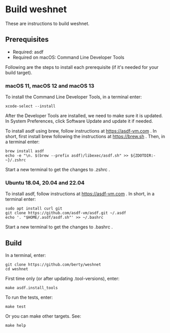 # Build weshnet

These are instructions to build weshnet.

<!-- markdownlint-disable MD034 -->

## Prerequisites

* Required: asdf
* Required on macOS: Command Line Developer Tools

Following are the steps to install each prerequisite (if it's needed for your
build target).

### macOS 11, macOS 12 and macOS 13

To install the Command Line Developer Tools, in a terminal enter:

    xcode-select --install

After the Developer Tools are installed, we need to make sure it is updated. In
System Preferences, click Software Update and update it if needed.

To install asdf using brew, follow instructions at https://asdf-vm.com . In short,
first install brew following the instructions at https://brew.sh . Then, in
a terminal enter:

    brew install asdf
    echo -e "\n. $(brew --prefix asdf)/libexec/asdf.sh" >> ${ZDOTDIR:-~}/.zshrc

Start a new terminal to get the changes to .zshrc .

### Ubuntu 18.04, 20.04 and 22.04

To install asdf, follow instructions at https://asdf-vm.com . In short, in
a terminal enter:

    sudo apt install curl git
    git clone https://github.com/asdf-vm/asdf.git ~/.asdf
    echo '. "$HOME/.asdf/asdf.sh"' >> ~/.bashrc

Start a new terminal to get the changes to .bashrc .

## Build

In a terminal, enter:

    git clone https://github.com/berty/weshnet
    cd weshnet

First time only (or after updating .tool-versions), enter:

    make asdf.install_tools

To run the tests, enter:

    make test

Or you can make other targets. See:

    make help
